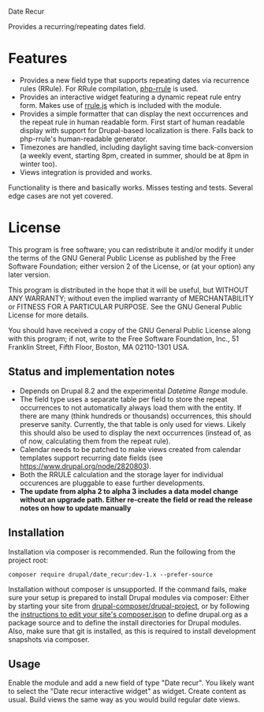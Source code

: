 Date Recur

Provides a recurring/repeating dates field.

# Features

 * Provides a new field type that supports repeating dates via recurrence rules
   (RRule). For RRule compilation, [php-rrule][rlanvin-php-rrule] is used.
 * Provides an interactive widget featuring a dynamic repeat rule entry form. 
   Makes use of [rrule.js][rrule-js] which is included with the module.
 * Provides a simple formatter that can display the next occurrences and the
   repeat rule in human readable form. First start of human readable display
   with support for Drupal-based localization is there. Falls back to
   php-rrule's human-readable generator.
 * Timezones are handled, including daylight saving time back-conversion
   (a weekly event, starting 8pm, created in summer, should be at 8pm in 
   winter too).
 * Views integration is provided and works.

Functionality is there and basically works. Misses testing and tests. Several 
edge cases are not yet covered.

# License

This program is free software; you can redistribute it and/or modify it under
the terms of the GNU General Public License as published by the Free Software 
Foundation; either version 2 of the License, or (at your option) any later 
version.

This program is distributed in the hope that it will be useful, but WITHOUT ANY 
WARRANTY; without even the implied warranty of MERCHANTABILITY or FITNESS FOR A 
PARTICULAR PURPOSE. See the GNU General Public License for more details.

You should have received a copy of the GNU General Public License along with 
this program; if not, write to the Free Software Foundation, Inc., 51 Franklin 
Street, Fifth Floor, Boston, MA 02110-1301 USA.

## Status and implementation notes

 * Depends on Drupal 8.2 and the experimental _Datetime Range_ module.
 * The field type uses a separate table per field to store the repeat
   occurrences to not automatically always load them with the entity. If there
   are many (think hundreds or thousands) occurrences, this should preserve
   sanity. Currently, the that table is only used for views. Likely this should
   also be used to display the next occurrences (instead of, as of now,
   calculating them from the repeat rule).
 * Calendar needs to be patched to make views created from calendar templates
   support recurring date fields (see https://www.drupal.org/node/2820803).
 * Both the RRULE calculation and the storage layer for individual occurences
   are pluggable to ease further developments.
 * **The update from alpha 2 to alpha 3 includes a data model change without 
   an upgrade path. Either re-create the field or read the release notes on how
   to update manually**

## Installation

Installation via composer is recommended. Run the following from the project root:

    composer require drupal/date_recur:dev-1.x --prefer-source

Installation without composer is unsupported. If the command fails, make sure your setup is prepared to install Drupal modules via composer: Either by starting your site from [drupal-composer/drupal-project](https://github.com/drupal-composer/drupal-project), or by following the [instructions to edit your site's composer.json](https://www.drupal.org/node/2718229#managing-contributed) to define drupal.org as a package source and to define the install directories for Drupal modules. Also, make sure that git is installed, as this is required to install development snapshots via composer.

## Usage

Enable the module and add a new field of type "Date recur". You likely want to select the "Date recur interactive widget" as widget. Create content as usual. Build views the same way as you would build regular date views.

  [rlanvin-php-rrule]: https://github.com/rlanvin/php-rrule
  [rrule-js]: https://github.com/jkbrzt/rrule/